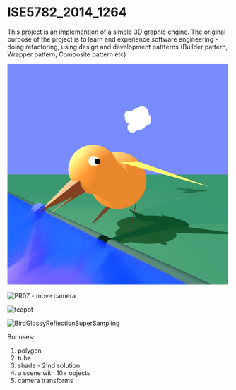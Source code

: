 # ISE5782_2014_1264
This project is an implemention of a simple 3D graphic engine. The original purpose of the project is to learn and experience software engineering - doing refactoring, using design and development pattterns (Builder pattern, Wrapper pattern, Composite pattern etc)


![Final Image - MultiThreading](images/FinalImage-MultiThreading.png)

![PR07 - move camera](https://user-images.githubusercontent.com/87325441/179681241-fc0b3263-584a-4b82-b87d-545b61e62e03.png)

![teapot](https://user-images.githubusercontent.com/87325441/179681256-2afcf11e-e07c-4f84-81f5-8c69c9c8b42a.png)

![BirdGlossyReflectionSuperSampling](https://user-images.githubusercontent.com/87325441/179681278-0c0f30a6-4db1-4161-9eb6-08811e57d54b.png)

Bonuses:
1. polygon
2. tube
3. shade - 2'nd solution
4. a scene with 10+ objects
5. camera transforms
